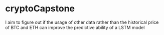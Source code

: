 # cryptoCapstone
I aim to figure out if the usage of other data rather than the historical price of BTC and ETH can improve the predictive ability of a LSTM model
